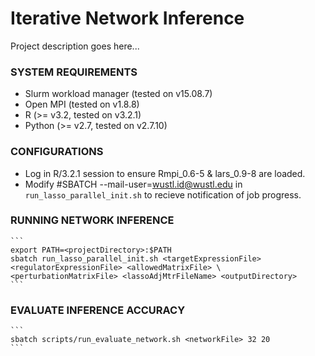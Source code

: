 # Iterative Network Inference

Project description goes here...

### SYSTEM REQUIREMENTS
* Slurm workload manager (tested on v15.08.7)
* Open MPI (tested on v1.8.8)
* R (>= v3.2, tested on v3.2.1)
* Python (>= v2.7, tested on v2.7.10)

### CONFIGURATIONS

* Log in R/3.2.1 session to ensure Rmpi_0.6-5 & lars_0.9-8 are loaded. 
* Modify #SBATCH --mail-user=wustl.id@wustl.edu in ```run_lasso_parallel_init.sh``` to recieve notification of job progress.


### RUNNING NETWORK INFERENCE

	```
	export PATH=<projectDirectory>:$PATH
	sbatch run_lasso_parallel_init.sh <targetExpressionFile> <regulatorExpressionFile> <allowedMatrixFile> \
	<perturbationMatrixFile> <lassoAdjMtrFileName> <outputDirectory>
	```

### EVALUATE INFERENCE ACCURACY

	```
    sbatch scripts/run_evaluate_network.sh <networkFile> 32 20
	```
